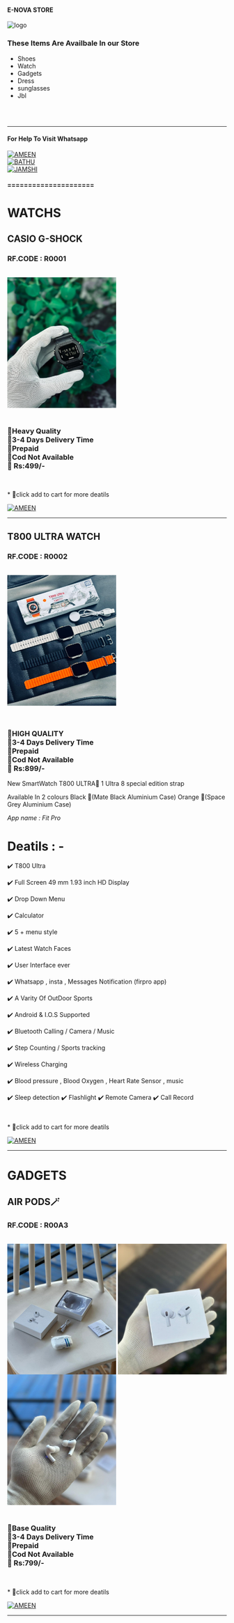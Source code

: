#### E-NOVA STORE
![logo](https://i.imgur.com/DxK05Dq.jpeg)
<br>
### These Items Are Availbale In our Store
* Shoes
* Watch 
* Gadgets
* Dress
* sunglasses
* Jbl
<br>


<br>
<hr>

#### For Help To Visit Whatsapp

<a href='https://wa.me/916238768108?text=ENOVA_STORE_WANT_HELP🌠' target="_blank"><img alt='AMEEN' src='https://img.shields.io/badge/-AMEEN_ENOVA-green?style=for-the-badge&logo=whatsapp&logoColor=white'/></a>
<br>
<a href='https://wa.me/917902698504?text=ENOVA_STORE_WANT_HELP🌠' target="_blank"><img alt='BATHU' src='https://img.shields.io/badge/-BATHU_ENOVA-green?style=for-the-badge&logo=whatsapp&logoColor=white'/></a>
<br>
<a href='https://wa.me/919544067908?text=ENOVA_STORE_WANT_HELP🌠' target="_blank"><img alt='JAMSHI' src='https://img.shields.io/badge/-JAMSHI_ENOVA-green?style=for-the-badge&logo=whatsapp&logoColor=white'/></a>
<br>
#### =====================

<h1> WATCHS</h1>

<h2>CASIO G-SHOCK</h2>
<h3>RF.CODE : R0001</h3>
<br>
<img src="./Media/products/casiog.png" align="center" width="250" height="300" />
<h3>
<br>
🔹Heavy Quality
<br>
🔹3-4 Days Delivery Time
<br>
🔹Prepaid 
<br>
🔹Cod Not Available
<br>
🔹 Rs:499/-
<br></h3>
<p></p>
<br>
<p >* 💙click add to cart for more deatils</p>
<a href='https://wa.me/916238768108?text=🤍ENOVA+ADD+CART+R0001' target="_blank"><img alt='AMEEN' src='https://img.shields.io/badge/-ADD_TO_CART-yellow?style=for-the-badge&logo=flipkart&logoColor=white'/></a>

<br>
<hr>
<h2>T800 ULTRA WATCH</h2>
<h3>RF.CODE : R0002</h3>
<br>
<img src="./Media/products/T800.png" align="center" width="250" height="300" />

<br><h3>
🔹HIGH QUALITY
<br>
🔹3-4 Days Delivery Time
<br>
🔹Prepaid 
<br>
🔹Cod Not Available
<br>
🔹 Rs:899/-
<br></h3>
<p>

New SmartWatch T800 ULTRA🖤
1 Ultra 8 special edition strap 

Available In 2 colours 
Black 🖤(Mate Black Aluminium Case)
Orange 🧡(Space Grey Aluminium Case)


*App name : Fit Pro*

# Deatils : -

✔️ T800 Ultra 

✔️ Full Screen 49 mm 1.93 inch HD Display 

✔️ Drop Down Menu 

✔️ Calculator 

✔️ 5 + menu style 

✔️ Latest Watch Faces 

✔️ User Interface ever 

✔️ Whatsapp , insta , Messages Notification (firpro app)

✔️ A Varity Of OutDoor Sports 

✔️ Android & I.O.S Supported 

✔️ Bluetooth Calling / Camera / Music 

✔️ Step Counting / Sports tracking 

✔️ Wireless Charging 

✔️ Blood pressure , Blood Oxygen ,  Heart Rate Sensor , music

✔️ Sleep detection 
✔️ Flashlight 
✔️ Remote Camera
✔️ Call Record
</p>
<br>
<p >* 💙click add to cart for more deatils</p>
<a href='https://wa.me/916238768108?text=🤍ENOVA+ADD+CART+R0002' target="_blank"><img alt='AMEEN' src='https://img.shields.io/badge/-ADD_TO_CART-yellow?style=for-the-badge&logo=flipkart&logoColor=white'/></a>

<br>
<hr>
<h1>GADGETS</h1>

<h2>AIR PODS🪄</h2>
<h3>RF.CODE : R00A3</h3>
<br>
<img src="./AIRPOD1.png" align="center" width="250" height="300" />
<img src="./AIRPOD3.png" align="center" width="250" height="300" />
<img src="./AIRPOD2.png" align="center" width="250" height="300" />
<h3>
<br>
🔹Base Quality
<br>
🔹3-4 Days Delivery Time
<br>
🔹Prepaid 
<br>
🔹Cod Not Available
<br>
🔹 Rs:799/-
<br></h3>
<p></p>
<br>
<p >* 💙click add to cart for more deatils</p>
<a href='https://wa.me/916238768108?text=🤍ENOVA+ADD+CART+R00A3' target="_blank"><img alt='AMEEN' src='https://img.shields.io/badge/-ADD_TO_CART-yellow?style=for-the-badge&logo=flipkart&logoColor=white'/></a>

<br>
<hr>

